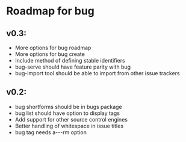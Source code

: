 # Roadmap for bug

## v0.3:
- More options for bug roadmap
- More options for bug create
- Include method of defining stable identifiers
- bug-serve should have feature parity with bug
- bug-import tool should be able to import from other issue trackers

## v0.2:
- bug shortforms should be in bugs package
- bug list should have option to display tags
- Add support for other source control engines
- Better handling of whitespace in issue titles
- bug tag needs a---rm option
